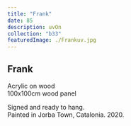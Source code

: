 ```yaml
---
title: "Frank"
date: 85
description: uvOn
collection: "b33"
featuredImage: ./Frankuv.jpg
---
```


## Frank

Acrylic on wood<br/>
100x100cm wood panel

Signed and ready to hang.<br/>
Painted in Jorba Town, Catalonia. 2020.